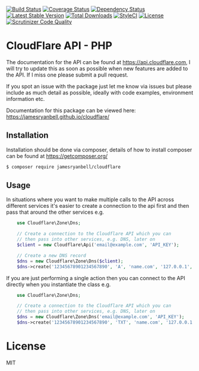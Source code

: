 [![Build Status](https://travis-ci.org/jamesryanbell/cloudflare.svg?branch=master)](https://travis-ci.org/jamesryanbell/cloudflare) [![Coverage Status](https://img.shields.io/coveralls/jamesryanbell/cloudflare.svg)](https://coveralls.io/r/jamesryanbell/cloudflare?branch=master) [![Dependency Status](http://www.versioneye.com/user/projects/53e78e96e09a429c6200000a/badge.svg?style=flat)](http://www.versioneye.com/user/projects/53e78e96e09a429c6200000a) [![Latest Stable Version](https://poser.pugx.org/jamesryanbell/cloudflare/v/stable.svg)](https://packagist.org/packages/jamesryanbell/cloudflare) [![Total Downloads](https://poser.pugx.org/jamesryanbell/cloudflare/downloads.svg)](https://packagist.org/packages/jamesryanbell/cloudflare) [![StyleCI](https://styleci.io/repos/22810771/shield)](https://styleci.io/repos/22810771) [![License](https://poser.pugx.org/jamesryanbell/cloudflare/license.svg)](https://packagist.org/packages/jamesryanbell/cloudflare) [![Scrutinizer Code Quality](https://scrutinizer-ci.com/g/jamesryanbell/cloudflare/badges/quality-score.png?b=master)](https://scrutinizer-ci.com/g/jamesryanbell/cloudflare/?branch=master)

# CloudFlare API - PHP

The documentation for the API can be found at https://api.cloudflare.com, I will try to update this as soon as possible when new features are added to the API. If I miss one please submit a pull request.

If you spot an issue with the package just let me know via issues but please include as much detail as possible, ideally with code examples, environment information etc.

Documentation for this package can be viewed here: https://jamesryanbell.github.io/cloudflare/

## Installation
Installation should be done via composer, details of how to install composer can be found at https://getcomposer.org/

``` bash
$ composer require jamesryanbell/cloudflare
```

## Usage

In situations where you want to make multiple calls to the API across different services it's easier to create a connection to the api first and then pass that around the other services e.g.

```php
    use Cloudflare\Zone\Dns;

    // Create a connection to the Cloudflare API which you can
    // then pass into other services, e.g. DNS, later on
    $client = new Cloudflare\Api('email@example.com', 'API_KEY');

    // Create a new DNS record
    $dns = new Cloudflare\Zone\Dns($client);
    $dns->create('12345678901234567890', 'A', 'name.com', '127.0.0.1', 120);
```

If you are just performing a single action then you can connect to the API directly when you instantiate the class e.g.
```php
    use Cloudflare\Zone\Dns;

    // Create a connection to the Cloudflare API which you can
    // then pass into other services, e.g. DNS, later on
    $dns = new Cloudflare\Zone\Dns('email@example.com', 'API_KEY');
    $dns->create('12345678901234567890', 'TXT', 'name.com', '127.0.0.1', 120);
```

# License
MIT